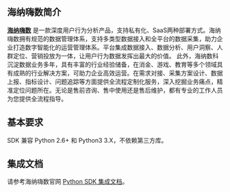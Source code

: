 ## 海纳嗨数简介

[**海纳嗨数**](https://hicloud.hinadt.com/)
是一款深度用户行为分析产品，支持私有化、SaaS两种部署方式。海纳嗨数拥有规范的数据管理体系，支持多类型数据接入和全平台的数据采集，助力企业打造数字智能化的运营管理体系。平台集成数据接入、数据分析、用户洞察、人群定位、营销投放为一体，让用户行为数据发挥出最大的价值。
此外，海纳数科沉淀数据业务多年，具有丰富的行业经验储备，在消金、游戏、教育等多个领域具有成熟的行业解决方案，可助力企业高效运营。在需求对接、采集方案设计、数据上报、指标设计、问题追踪等方面提供全流程定制化服务，深入挖掘业务痛点，精准定位问题所在。无论是售前咨询、售中使用还是售后维护，都有专业的工作人员为您提供全流程指导。

## 基本要求
SDK 兼容 Python 2.6+ 和 Python3 3.X，不依赖第三方库。

## 集成文档

请参考海纳嗨数官网 [Python SDK 集成文档](https://himanual.hinadt.com/docs/hicloud/pythonjicheng)。
